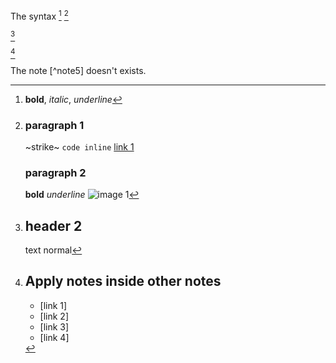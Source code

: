 [^note1]: **bold**, *italic*, _underline_
[^note2]: 
	### paragraph 1 ###
	~strike~ `code inline`
	[link 1](http://link1)
	
	### paragraph 2 ###
	**bold** _underline_
	![image 1](http://src1)


The syntax [^note1]
[^note2]

[^note3]:
	## header 2
	text normal

[^note3]


[^note4]:
	## Apply notes inside other notes
	* [link 1][^link1]
	* [link 2][^link2]
	* [link 3][^link3]
	* [link 4][^link4]


[^link1]: (http://link1)
[^link2]: (http://link2)
[^link3]: (http://link3)
[^link4]: (http://link4)


[^note4]

The note [^note5] doesn't exists.